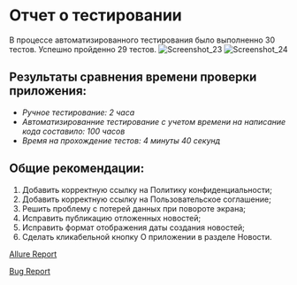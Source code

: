 # Отчет о тестировании 
В процессе автоматизированного тестирования былo выполненно 30 тестов. Успешно пройденно 29 тестов.
![Screenshot_23](https://github.com/Azazellamps/Diplom/assets/125271259/70043f9f-40fa-4852-858d-9fa83aa9d71a)
![Screenshot_24](https://github.com/Azazellamps/Diplom/assets/125271259/0b7d2a60-d714-4748-9b81-1984ae08f1a9)
## Результаты сравнения времени проверки приложения:
* *Ручное тестирование: 2 часа*
* *Автоматизированние тестирование с учетом времени на написание кода составило: 100 часов*
* *Время на прохождение тестов: 4 минуты 40 секунд*
## Общие рекомендации:
1. Добавить корректную ссылку на Политику конфиденциальности;
2. Добавить корректную ссылку на Пользовательское соглашение;
3. Решить проблему с потерей данных при повороте экрана;
4. Исправить публикацию отложенных новостей;
5. Исправить формат отображения даты создания новостей;
6. Сделать кликабельной кнопку О приложении в разделе Новости.

[Allure Report](https://github.com/Azazellamps/Diplom/blob/main/allure-results.zip)


[Bug Report](https://github.com/Azazellamps/Diplom/issues)
